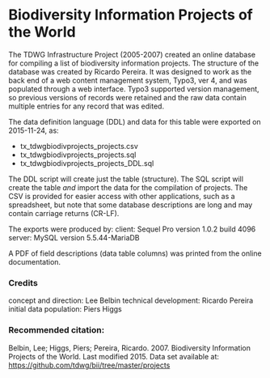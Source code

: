 # Biodiversity Information Projects of the World

The TDWG Infrastructure Project (2005-2007) created an online database for compiling a list of biodiversity information projects.  The structure of the database was created by Ricardo Pereira. It was designed to work as the back end of a web content management system, Typo3, ver 4, and was populated through a web interface. Typo3 supported version management, so previous versions of records were retained and the raw data contain multiple entries for any record that was edited.

The data definition language (DDL) and data for this table were exported on 2015-11-24, as:  
 - tx_tdwgbiodivprojects_projects.csv
 - tx_tdwgbiodivprojects_projects.sql
 - tx_tdwgbiodivprojects_projects_DDL.sql  

The DDL script will create just the table (structure). The SQL script will create the table *and* import the data for the compilation of projects.  The CSV is provided for easier access with other applications, such as a spreadsheet, but note that some database descriptions are long and may contain carriage returns (CR-LF).

The exports were produced by:
  client:  Sequel Pro version 1.0.2 build 4096 
  server:  MySQL version 5.5.44-MariaDB

A PDF of field descriptions (data table columns) was printed from the online documentation. 

### Credits
concept and direction: Lee Belbin
technical development: Ricardo Pereira
initial data population: Piers Higgs

### Recommended citation:  
Belbin, Lee; Higgs, Piers; Pereira, Ricardo. 2007. Biodiversity Information Projects of the World. Last modified 2015. Data set available at: https://github.com/tdwg/bii/tree/master/projects
